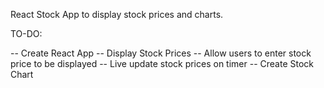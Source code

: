React Stock App to display stock prices and charts.

TO-DO:

-- Create React App
-- Display Stock Prices
-- Allow users to enter stock price to be displayed
-- Live update stock prices on timer
-- Create Stock Chart